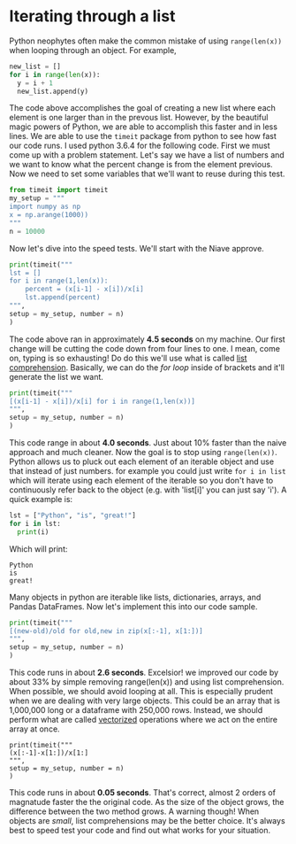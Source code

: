 # Iterating through a list
Python neophytes often make the common mistake of using ```range(len(x))``` when looping through an object. For example, 
```python
new_list = []
for i in range(len(x)):
  y = i + 1
  new_list.append(y)
```
The code above accomplishes the goal of creating a new list where each element is one larger than in the prevous list.  However, by the beautiful magic powers of Python, we are able to accomplish this faster and in less lines.
We are able to use the ```timeit``` package from python to see how fast our code runs. I used python 3.6.4 for the following code.
First we must come up with a problem statement. Let's say we have a list of numbers and we want to know what the percent change is from the element previous.
Now we need to set some variables that we'll want to reuse during this test. 
```python
from timeit import timeit
my_setup = """
import numpy as np
x = np.arange(1000))
"""
n = 10000
```
Now let's dive into the speed tests.
We'll start with the Niave approve.
```python
print(timeit("""
lst = []
for i in range(1,len(x)):
    percent = (x[i-1] - x[i])/x[i]
    lst.append(percent)
""",
setup = my_setup, number = n)
)
```
The code above ran in approximately **4.5 seconds** on my machine.  Our first change will be cutting the code down from four lines to one.  I mean, come on, typing is so exhausting!
Do do this we'll use what is called [list comprehension](https://docs.python.org/3.6/tutorial/datastructures.html#list-comprehensions).
Basically, we can do the *for loop* inside of brackets and it'll generate the list we want. 
```python
print(timeit("""
[(x[i-1] - x[i])/x[i] for i in range(1,len(x))]
""",
setup = my_setup, number = n)
)
```
This code range in about **4.0 seconds**. Just about 10% faster than the naive approach and much cleaner. 
Now the goal is to stop using ```range(len(x))```. Python allows us to pluck out each element of an iterable object and use that
instead of just numbers. for example you could just write ```for i in list``` which will iterate using each element of the iterable so you don't have to continuously refer
back to the object (e.g. with 'list[i]' you can just say 'i'). A quick example is:
```python
lst = ["Python", "is", "great!"]
for i in lst:
  print(i)
```
Which will print:
```
Python
is
great!
```
Many objects in python are iterable like lists, dictionaries, arrays, and Pandas DataFrames.
Now let's implement this into our code sample.
```python
print(timeit("""
[(new-old)/old for old,new in zip(x[:-1], x[1:])]
""",
setup = my_setup, number = n)
)
```
This code runs in about **2.6 seconds**. Excelsior! we improved our code by about 33% by simple removing range(len(x)) and using list comprehension. 
When possible, we should avoid looping at all. This is especially prudent when we are dealing with very large objects. This could be an array that is 1,000,000 long or a dataframe with 250,000 rows.
Instead, we should perform what are called [vectorized](https://en.wikipedia.org/wiki/Array_programming) operations where we act on the entire array at once. 
```
print(timeit("""
(x[:-1]-x[1:])/x[1:]
""",
setup = my_setup, number = n)
)
```
This code runs in about **0.05 seconds**. That's correct, almost 2 orders of magnatude faster the the original code. As the size of the object grows, the difference between the two method grows. 
A warning though! When objects are *small*, list comprehensions may be the better choice. It's always best to speed test your code and find out what works for your situation.
